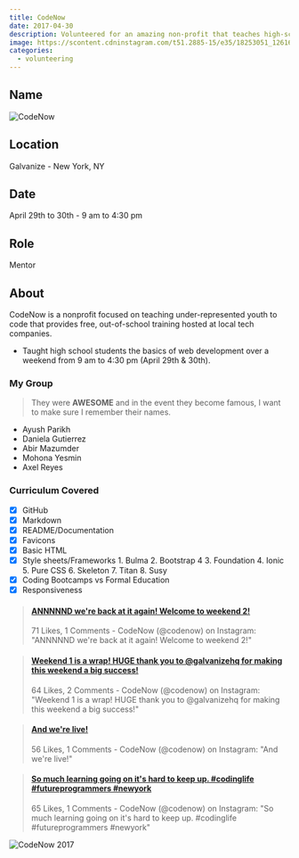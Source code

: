 ```yaml
---
title: CodeNow
date: 2017-04-30
description: Volunteered for an amazing non-profit that teaches high-schoolers how to code.
image: https://scontent.cdninstagram.com/t51.2885-15/e35/18253051_1261699323945169_7725884826716209152_n.jpg
categories:
  - volunteering
---
```


## Name

![CodeNow](https://www.codenow.org/)

## Location

Galvanize - New York, NY

## Date

April 29th to 30th - 9 am to 4:30 pm

## Role

Mentor

## About

CodeNow is a nonprofit focused on teaching under-represented youth to code that provides free, out-of-school training hosted at local tech companies.

- Taught high school students the basics of web development over a weekend from 9 am to 4:30 pm (April 29th & 30th).

### My Group

> They were **AWESOME** and in the event they become famous, I want to make sure I remember their names.

- Ayush Parikh
- Daniela Gutierrez
- Abir Mazumder
- Mohona Yesmin
- Axel Reyes

### Curriculum Covered

- [x] GitHub
- [x] Markdown
- [x] README/Documentation
- [x] Favicons
- [x] Basic HTML
- [x] Style sheets/Frameworks 1. Bulma 2. Bootstrap 4 3. Foundation 4. Ionic 5. Pure CSS 6. Skeleton 7. Titan 8. Susy
- [x] Coding Bootcamps vs Formal Education
- [x] Responsiveness

<blockquote class="embedly-card"><h4><a href="https://www.instagram.com/p/BTwKGvBAbjx/?taken-by=codenow">ANNNNND we're back at it again! Welcome to weekend 2!</a></h4><p>71 Likes, 1 Comments - CodeNow (@codenow) on Instagram: "ANNNNND we're back at it again! Welcome to weekend 2!"</p></blockquote>
<script async src="//cdn.embedly.com/widgets/platform.js" charset="UTF-8"></script>

<blockquote class="embedly-card"><h4><a href="https://www.instagram.com/p/BTheB2wgjxa/?taken-by=codenow">Weekend 1 is a wrap! HUGE thank you to @galvanizehq for making this weekend a big success!</a></h4><p>64 Likes, 2 Comments - CodeNow (@codenow) on Instagram: "Weekend 1 is a wrap! HUGE thank you to @galvanizehq for making this weekend a big success!"</p></blockquote>

<blockquote class="embedly-card"><h4><a href="https://www.instagram.com/p/BTeRb2MgNqK/?taken-by=codenow">And we're live!</a></h4><p>56 Likes, 1 Comments - CodeNow (@codenow) on Instagram: "And we're live!"</p></blockquote>

<blockquote class="embedly-card"><h4><a href="https://www.instagram.com/p/BTwnUoGgiGY/?taken-by=codenow">So much learning going on it's hard to keep up. #codinglife #futureprogrammers #newyork</a></h4><p>65 Likes, 1 Comments - CodeNow (@codenow) on Instagram: "So much learning going on it's hard to keep up. #codinglife #futureprogrammers #newyork"</p></blockquote>

![CodeNow 2017](https://scontent.cdninstagram.com/t51.2885-15/e35/18253051_1261699323945169_7725884826716209152_n.jpg)
